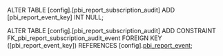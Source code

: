ALTER TABLE [config].[pbi_report_subscription_audit]
ADD [pbi_report_event_key] INT NULL;


ALTER TABLE [config].[pbi_report_subscription_audit]
ADD CONSTRAINT FK_pbi_report_subscription_audit_event
FOREIGN KEY ([pbi_report_event_key])
REFERENCES [config].[pbi_report_event]([pbi_report_event_key]);